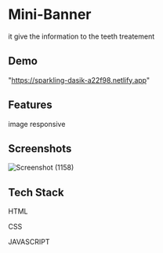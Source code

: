 # Mini-Banner 

it give the information to the teeth treatement

## Demo

"https://sparkling-dasik-a22f98.netlify.app"


## Features

image
responsive



## Screenshots

![Screenshot (1158)](https://user-images.githubusercontent.com/96822665/208374945-de166d3f-bdd6-421e-a899-21b6585d34e8.png)



## Tech Stack

HTML

CSS

JAVASCRIPT

